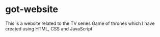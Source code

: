 # got-website
This is a website related to the TV series Game of thrones which I have created using HTML, CSS and JavaScript
